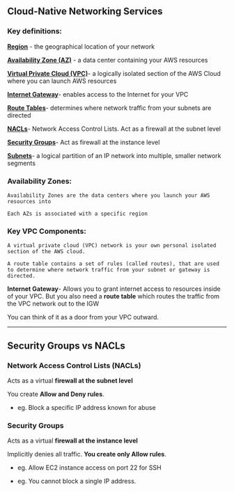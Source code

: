 ## Cloud-Native Networking Services

### Key definitions:

**[Region](https://aws.amazon.com/about-aws/global-infrastructure/regions_az/)** - the geographical location of your network

**[Availability Zone (AZ)](https://aws.amazon.com/about-aws/global-infrastructure/regions_az/)** - a data center containing your AWS resources

**[Virtual Private Cloud (VPC)](https://docs.aws.amazon.com/vpc/latest/userguide/how-it-works.html)**- a logically isolated section of the AWS Cloud where you can launch AWS resources

**[Internet Gateway](https://docs.aws.amazon.com/vpc/latest/userguide/VPC_Internet_Gateway.html)**- enables access to the Internet for your VPC

**[Route Tables](https://docs.aws.amazon.com/vpc/latest/userguide/VPC_Route_Tables.html)**- determines where network traffic from your subnets are directed

**[NACLs](https://docs.aws.amazon.com/vpc/latest/userguide/vpc-network-acls.html)**- Network Access Control Lists. Act as a firewall at the subnet level

**[Security Groups](https://docs.aws.amazon.com/vpc/latest/userguide/VPC_SecurityGroups.html)**- Act as firewall at the instance level

**[Subnets](https://docs.aws.amazon.com/vpc/latest/userguide/VPC_Subnets.html)**- a logical partition of an IP network into multiple, smaller network segments

### Availability Zones:

    Availability Zones are the data centers where you launch your AWS resources into

    Each AZs is associated with a specific region

### Key VPC Components:

    A virtual private cloud (VPC) network is your own personal isolated section of the AWS cloud.

    A route table contains a set of rules (called routes), that are used to determine where network traffic from your subnet or gateway is directed.

**Internet Gateway**- Allows you to grant internet access to resources inside of your VPC. But you also need a **route table** which routes the traffic from the VPC network out to the IGW

You can think of it as a door from your VPC outward.

----

## Security Groups vs NACLs

### Network Access Control Lists (NACLs)

Acts as a virtual **firewall at the subnet level**

You create **Allow and Deny rules**.

* eg. Block a specific IP address known for abuse

### Security Groups

Acts as a virtual **firewall at the instance level**

Implicitly denies all traffic. **You create only Allow rules**.

* eg. Allow EC2 instance access on port 22 for SSH

* eg. You cannot block a single IP address.